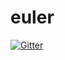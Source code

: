 # euler

[![Gitter](https://badges.gitter.im/RodericDay/euler.svg)](https://gitter.im/RodericDay/euler?utm_source=badge&utm_medium=badge&utm_campaign=pr-badge&utm_content=badge)
